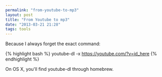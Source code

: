```yaml
---
permalink: "from-youtube-to-mp3"
layout: post
title: "From Youtube to mp3"
date: "2013-03-21 21:28"
tags: tools
---
```


Because I always forget the exact command:

{% highlight bash %}
youtube-dl -x https://youtube.com/?v=id_here
{% endhighlight %}

On OS X, you'll find youtube-dl through homebrew.
